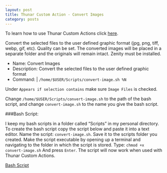 ```yaml
---
layout: post
title: Thunar Custom Action - Convert Images
category: posts
---
```

To learn how to use Thunar Custom Actions click [here](https://birchwell.github.io/posts/thunar-custom-actions-tutorial-convert-video-to-avi/).

Convert the selected files to the user defined graphic format (jpg, png, tiff, webp, gif, etc). Quality can be set. The converted images will be placed in a separate folder and the originals will remain intact. Zenity must be installed.

* Name: Convert Images
* Description: Convert the selected files to the user defined graphic format
* Command: | `/home/$USER/Scripts/convert-image.sh %N`

Under `Appears if selection contains` make sure `Image Files` is checked.

Change `/home/$USER/Scripts/convert-image.sh` to the path of the bash script, and change `convert-image.sh` to the name you give the bash script.

###Bash Script:

I keep my bash scripts in a folder called “Scripts” in my personal directory. To create the bash script copy the script below and paste it into a text editor. Name the script: `convert-image.sh`. Save it to the scripts folder you created. Make the script executable by opening up a terminal and navigating to the folder in which the script is stored. Type: `chmod +x convert-image.sh` And press `Enter`. The script will now work when used with Thunar Custom Actions.

[Bash Script](https://gist.github.com/pointpont/f52aee238825f72ac629)
